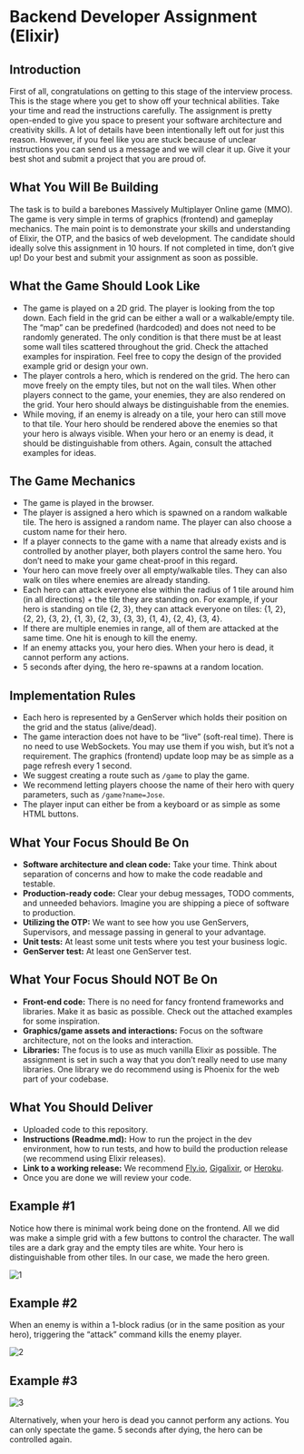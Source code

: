 # Backend Developer Assignment (Elixir)

## Introduction

First of all, congratulations on getting to this stage of the interview process. This is the stage where you get to show off your technical abilities. Take your time and read the instructions carefully. The assignment is pretty open-ended to give you space to present your software architecture and creativity skills. A lot of details have been intentionally left out for just this reason. However, if you feel like you are stuck because of unclear instructions you can send us a message and we will clear it up. Give it your best shot and submit a project that you are proud of.

## What You Will Be Building

The task is to build a barebones Massively Multiplayer Online game (MMO). The game is very simple in terms of graphics (frontend) and gameplay mechanics. The main point is to demonstrate your skills and understanding of Elixir, the OTP, and the basics of web development. The candidate should ideally solve this assignment in 10 hours. If not completed in time, don’t give up! Do your best and submit your assignment as soon as possible.

## What the Game Should Look Like

- The game is played on a 2D grid. The player is looking from the top down. Each field in the grid can be either a wall or a walkable/empty tile. The “map” can be predefined (hardcoded) and does not need to be randomly generated. The only condition is that there must be at least some wall tiles scattered throughout the grid. Check the attached examples for inspiration. Feel free to copy the design of the provided example grid or design your own.
- The player controls a hero, which is rendered on the grid. The hero can move freely on the empty tiles, but not on the wall tiles. When other players connect to the game, your enemies, they are also rendered on the grid. Your hero should always be distinguishable from the enemies.
- While moving, if an enemy is already on a tile, your hero can still move to that tile. Your hero should be rendered above the enemies so that your hero is always visible. When your hero or an enemy is dead, it should be distinguishable from others. Again, consult the attached examples for ideas.

## The Game Mechanics

- The game is played in the browser.
- The player is assigned a hero which is spawned on a random walkable tile. The hero is assigned a random name. The player can also choose a custom name for their hero.
- If a player connects to the game with a name that already exists and is controlled by another player, both players control the same hero. You don’t need to make your game cheat-proof in this regard.
- Your hero can move freely over all empty/walkable tiles. They can also walk on tiles where enemies are already standing.
- Each hero can attack everyone else within the radius of 1 tile around him (in all directions) + the tile they are standing on. For example, if your hero is standing on tile {2, 3}, they can attack everyone on tiles: {1, 2}, {2, 2}, {3, 2}, {1, 3}, {2, 3}, {3, 3}, {1, 4}, {2, 4}, {3, 4}.
- If there are multiple enemies in range, all of them are attacked at the same time. One hit is enough to kill the enemy.
- If an enemy attacks you, your hero dies. When your hero is dead, it cannot perform any actions.
- 5 seconds after dying, the hero re-spawns at a random location.

## Implementation Rules

- Each hero is represented by a GenServer which holds their position on the grid and the status (alive/dead).
- The game interaction does not have to be “live” (soft-real time). There is no need to use WebSockets. You may use them if you wish, but it’s not a requirement. The graphics (frontend) update loop may be as simple as a page refresh every 1 second.
- We suggest creating a route such as `/game` to play the game.
- We recommend letting players choose the name of their hero with query parameters, such as `/game?name=Jose`.
- The player input can either be from a keyboard or as simple as some HTML buttons.

## What Your Focus Should Be On

- **Software architecture and clean code:** Take your time. Think about separation of concerns and how to make the code readable and testable.
- **Production-ready code:** Clear your debug messages, TODO comments, and unneeded behaviors. Imagine you are shipping a piece of software to production.
- **Utilizing the OTP:** We want to see how you use GenServers, Supervisors, and message passing in general to your advantage.
- **Unit tests:** At least some unit tests where you test your business logic.
- **GenServer test:** At least one GenServer test.

## What Your Focus Should NOT Be On

- **Front-end code:** There is no need for fancy frontend frameworks and libraries. Make it as basic as possible. Check out the attached examples for some inspiration.
- **Graphics/game assets and interactions:** Focus on the software architecture, not on the looks and interaction.
- **Libraries:** The focus is to use as much vanilla Elixir as possible. The assignment is set in such a way that you don’t really need to use many libraries. One library we do recommend using is Phoenix for the web part of your codebase.

## What You Should Deliver

- Uploaded code to this repository.
- **Instructions (Readme.md):** How to run the project in the dev environment, how to run tests, and how to build the production release (we recommend using Elixir releases).
- **Link to a working release:** We recommend [Fly.io](https://fly.io), [Gigalixir](https://gigalixir.com/), or [Heroku](https://www.heroku.com/).
- Once you are done we will review your code.

## Example #1

Notice how there is minimal work being done on the frontend. All we did was make a simple grid with a few buttons to control the character. The wall tiles are a dark gray and the empty tiles are white. Your hero is distinguishable from other tiles. In our case, we made the hero green.

![1](https://github.com/Loadpass-Candidates/elixir-game-challenge/assets/21371991/12a93b5f-77e3-41b8-b996-ca71311a4777)

## Example #2

When an enemy is within a 1-block radius (or in the same position as your hero), triggering the “attack” command kills the enemy player.

![2](https://github.com/Loadpass-Candidates/elixir-game-challenge/assets/21371991/a5b14361-1bda-498f-8c16-47eb99ba89c5)

## Example #3

![3](https://github.com/Loadpass-Candidates/elixir-game-challenge/assets/21371991/7d02d1c0-6a59-4503-b7ca-568ed3e42cc0)

Alternatively, when your hero is dead you cannot perform any actions. You can only spectate the game. 5 seconds after dying, the hero can be controlled again.
